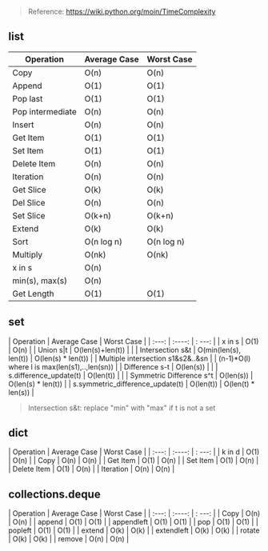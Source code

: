 > Reference: https://wiki.python.org/moin/TimeComplexity
## list
| Operation      | Average Case | Worst Case   |
| ---         |    ----  |       --- |
| Copy       | O(n)       | O(n)   |
| Append     |O(1)        | O(1)   |
| Pop last     | O(1)       | O(1)   |
| Pop intermediate    |O(n)        | O(n)   |
| Insert     |O(n)       | O(n)  |
| Get Item     |O(1)        | O(1)   |
| Set Item     |O(1)        | O(1)   |
| Delete Item     |O(n)       | O(n)  |
| Iteration     |O(n)       | O(n)  |
| Get Slice     |O(k)       | O(k)  |
| Del Slice     |O(n)       | O(n)  |
| Set Slice     |O(k+n)       | O(k+n)  |
| Extend     |O(k)       | O(k)  |
| Sort     |O(n log n)       |O(n log n)  |
| Multiply     |O(nk)       | O(nk)  |
| x in s     |O(n)       |   |
| min(s), max(s)     |O(n)       |   |
| Get Length     |O(1)       | O(1)  |

## set
| Operation      | Average Case | Worst Case   |
| :---:         |    :----:   |      : ---: |
| x in s       | O(1)       | O(n)   |
| Union s|t       | O(len(s)+len(t))       |    |
| Intersection s&t       | O(min(len(s), len(t))       | O(len(s) * len(t))   |
| Multiple intersection s1&s2&..&sn       |    | (n-1)*O(l) where l is max(len(s1),..,len(sn))   |
| Difference s-t       | O(len(s))      |   |
| s.difference_update(t)       | O(len(t))       |   |
| Symmetric Difference s^t       | O(len(s))     | O(len(s) * len(t))  |
| s.symmetric_difference_update(t)       | O(len(t))     | O(len(t) * len(s))   |
> Intersection s&t: replace "min" with "max" if t is not a set

## dict
| Operation      | Average Case | Worst Case   |
| :---:         |    :----:   |      : ---: |
| k in d       | O(1)       | O(n)   |
| Copy       | O(n)       | O(n)   |
| Get Item       | O(1)       | O(n)   |
| Set Item       | O(1)       | O(n)   |
| Delete Item       | O(1)       | O(n)   |
| Iteration       | O(n)       | O(n)   |

## collections.deque
| Operation      | Average Case | Worst Case   |
| :---:         |    :----:   |      : ---: |
| Copy       | O(n)       | O(n)   |
| append       | O(1)       | O(1)   |
| appendleft       | O(1)       | O(1)   |
| pop       | O(1)       | O(1)   |
| popleft       | O(1)       | O(1)   |
| extend       | O(k)       | O(k)   |
| extendleft      | O(k)       | O(k)   |
| rotate       | O(k)       | O(k)   |
| remove       | O(n)       | O(n)   |